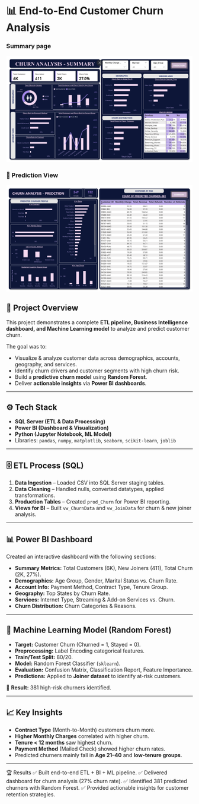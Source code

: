 # 📊 End-to-End Customer Churn Analysis  
### Summary page  
![Summary Page](https://github.com/AKHILESHsingh1/End-to-End-Customer-Churn-Analysis-Project/blob/main/summay%20sanpshot.png)  

### 📌 Prediction View  
![Prediction View](https://github.com/AKHILESHsingh1/End-to-End-Customer-Churn-Analysis-Project/blob/main/Prediction%20sanpshot.png) 

## 📌 Project Overview  
This project demonstrates a complete **ETL pipeline, Business Intelligence dashboard, and Machine Learning model** to analyze and predict customer churn.  

The goal was to:  
- Visualize & analyze customer data across demographics, accounts, geography, and services.  
- Identify churn drivers and customer segments with high churn risk.  
- Build a **predictive churn model** using **Random Forest**.  
- Deliver **actionable insights** via **Power BI dashboards**.  

---

## ⚙️ Tech Stack  
- **SQL Server (ETL & Data Processing)**  
- **Power BI (Dashboard & Visualization)**  
- **Python (Jupyter Notebook, ML Model)**  
- Libraries: `pandas`, `numpy`, `matplotlib`, `seaborn`, `scikit-learn`, `joblib`  

---

## 🗄️ ETL Process (SQL)  
1. **Data Ingestion** – Loaded CSV into SQL Server staging tables.  
2. **Data Cleaning** – Handled nulls, converted datatypes, applied transformations.  
3. **Production Tables** – Created `prod_Churn` for Power BI reporting.  
4. **Views for BI** – Built `vw_ChurnData` and `vw_JoinData` for churn & new joiner analysis.  

---

## 📊 Power BI Dashboard  
Created an interactive dashboard with the following sections:  

- **Summary Metrics:** Total Customers (6K), New Joiners (411), Total Churn (2K, 27%).  
- **Demographics:** Age Group, Gender, Marital Status vs. Churn Rate.  
- **Account Info:** Payment Method, Contract Type, Tenure Group.  
- **Geography:** Top States by Churn Rate.  
- **Services:** Internet Type, Streaming & Add-on Services vs. Churn.  
- **Churn Distribution:** Churn Categories & Reasons.  


---

## 🤖 Machine Learning Model (Random Forest)  
- **Target:** Customer Churn (Churned = 1, Stayed = 0).  
- **Preprocessing:** Label Encoding categorical features.  
- **Train/Test Split:** 80/20.  
- **Model:** Random Forest Classifier (`sklearn`).  
- **Evaluation:** Confusion Matrix, Classification Report, Feature Importance.  
- **Predictions:** Applied to **Joiner dataset** to identify at-risk customers.  

🔮 **Result:** 381 high-risk churners identified.  
 
---

## 📈 Key Insights  
- **Contract Type** (Month-to-Month) customers churn more.  
- **Higher Monthly Charges** correlated with higher churn.  
- **Tenure < 12 months** saw highest churn.  
- **Payment Method** (Mailed Check) showed higher churn rates.  
- Predicted churners mainly fall in **Age 21–40** and **low-tenure groups**.  

---
🏆 Results
✅ Built end-to-end ETL + BI + ML pipeline.
✅ Delivered dashboard for churn analysis (27% churn rate).
✅ Identified 381 predicted churners with Random Forest.
✅ Provided actionable insights for customer retention strategies.

